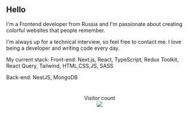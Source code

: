 ## Hello

I'm a Frontend developer from Russia and I'm passionate about creating colorful websites that people remember. 

I'm always up for a technical interview, so feel free to contact me. I love being a developer and writing code every day.

My current stack: 
Front-end: Next.js, React, TypeScript, Redux Toolkit, React Query, Tailwind, HTML,CSS,JS, SASS

Back-end: NestJS, MongoDB

#
<p align="center"> 
  Visitor count<br>
  
  <img src="https://profile-counter.glitch.me/hodor72/count.svg" />
</p>
